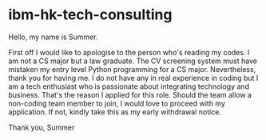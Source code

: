 # ibm-hk-tech-consulting

Hello, my name is Summer.  

First off I would like to apologise to the person who's reading my codes. 
I am not a CS major but a law graduate.
The CV screening system must have mistaken my entry level Python programming for a CS major. 
Nevertheless, thank you for having me. 
I do not have any in real experience in coding but I am a tech enthusiast who is passionate about integrating technology and business. 
That's the reason I applied for this role.
Should the team allow a non-coding team member to join, I would love to proceed with my application. 
If not, kindly take this as my early withdrawal notice. 

Thank you, 
Summer
